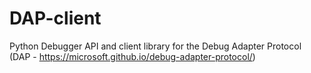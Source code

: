 # DAP-client
Python Debugger API and client library for the Debug Adapter Protocol (DAP - https://microsoft.github.io/debug-adapter-protocol/)

